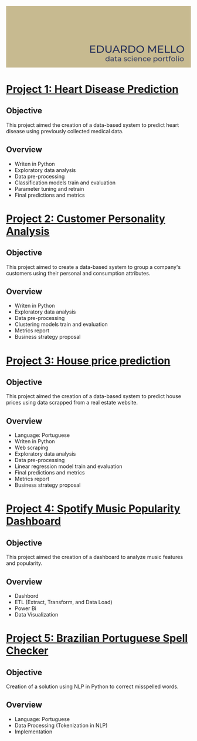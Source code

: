 ![image](https://github.com/eduardoksmello/eduardoksmello_portfolio/blob/main/portfolio_banner_readme.png)

# [Project 1: Heart Disease Prediction](https://github.com/eduardoksmello/eduardoksmello_portfolio/tree/main/eksm_heart_disease)

## Objective
This project aimed the creation of a data-based system to predict heart disease using previously collected medical data.
## Overview
- Writen in Python
- Exploratory data analysis
- Data pre-processing
- Classification models train and evaluation
- Parameter tuning and retrain
- Final predictions and metrics

# [Project 2: Customer Personality Analysis](https://github.com/eduardoksmello/eduardoksmello_portfolio/tree/main/eksm_customer_personality)

## Objective
This project aimed to create a data-based system to group a company's customers using their personal and consumption attributes.
## Overview
- Writen in Python
- Exploratory data analysis
- Data pre-processing
- Clustering models train and evaluation
- Metrics report
- Business strategy proposal

# [Project 3: House price prediction](https://github.com/eduardoksmello/regression_curitiba_houses)
## Objective
This project aimed the creation of a data-based system to predict house prices using data scrapped from a real estate website.
## Overview
- Language: Portuguese
- Writen in Python
- Web scraping
- Exploratory data analysis
- Data pre-processing
- Linear regression model train and evaluation
- Final predictions and metrics
- Metrics report
- Business strategy proposal

# [Project 4: Spotify Music Popularity Dashboard](https://github.com/eduardoksmello/dashboard_spotify)
## Objective
This project aimed the creation of a dashboard to analyze music features and popularity.
## Overview
* Dashbord
* ETL (Extract, Transform, and Data Load)
* Power Bi
* Data Visualization

# [Project 5: Brazilian Portuguese Spell Checker](https://github.com/eduardoksmello/spell_checker_NLP)
## Objective
Creation of a solution using NLP in Python to correct misspelled words.
## Overview
* Language: Portuguese
* Data Processing (Tokenization in NLP)
* Implementation
